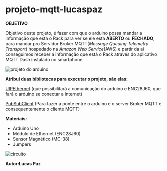 # projeto-mqtt-lucaspaz
**OBJETIVO**

Objetivo deste projeto, é fazer com que o arduino possa mandar a informação que está o Rack para ver se ele está **ABERTO** ou **FECHADO**, para mandar pro Servidor Broker MQTT(*Message Queuing Telemetry Transport*) hospedado na *Amazon Web Service*(AWS) e partir da ai conseguimos receber a informação que está o Rack através do aplicativo MQTT Dash instalado no smartphone.

![projeto do arduino](https://github.com/Nogueirinha1961/projeto-mqtt-lucaspaz/blob/main/projeto%20do%20arduino.PNG)

**Atribui duas bibliotecas para executar o projeto, são elas:**

[UIPEthernet](https://github.com/UIPEthernet/UIPEthernet/archive/v2.0.9.zip&ust=1612376100000000&usg=AOvVaw1CHCYcbTZoY5fZ6OHF_K2b&hl=pt-BR) (que possibilitará a comunicação do arduino e ENC28J60, que fará o arduino se conectar a internet)

[PubSubClient](https://github.com/knolleary/pubsubclient/archive/v2.8.zip) (Para fazer a ponte entre o arduino e o server Broker MQTT e consequentemente o cliente MQTT)

**Materiais:**
- Arduino Uno
- Módulo de Ethernet (ENC28J60)
- Sensor Magnético (MC-38)
- Jumpers

![circuito](https://github.com/Nogueirinha1961/projeto-mqtt-lucaspaz/blob/main/circuito%20do%20arduino.PNG)

**Autor:Lucas Paz**
